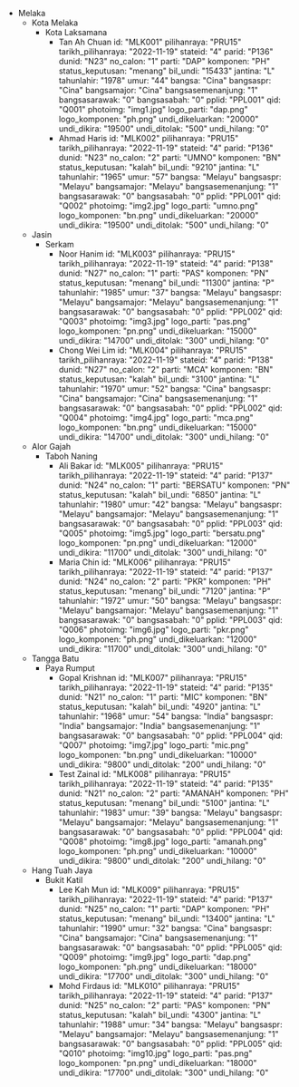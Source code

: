 - Melaka
  - Kota Melaka
    - Kota Laksamana
      - Tan Ah Chuan
        id: "MLK001"
        pilihanraya: "PRU15"
        tarikh_pilihanraya: "2022-11-19"
        stateid: "4"
        parid: "P136"
        dunid: "N23"
        no_calon: "1"
        parti: "DAP"
        komponen: "PH"
        status_keputusan: "menang"
        bil_undi: "15433"
        jantina: "L"
        tahunlahir: "1978"
        umur: "44"
        bangsa: "Cina"
        bangsaspr: "Cina"
        bangsamajor: "Cina"
        bangsasemenanjung: "1"
        bangsasarawak: "0"
        bangsasabah: "0"
        pplid: "PPL001"
        qid: "Q001"
        photoimg: "img1.jpg"
        logo_parti: "dap.png"
        logo_komponen: "ph.png"
        undi_dikeluarkan: "20000"
        undi_dikira: "19500"
        undi_ditolak: "500"
        undi_hilang: "0"
      - Ahmad Haris
        id: "MLK002"
        pilihanraya: "PRU15"
        tarikh_pilihanraya: "2022-11-19"
        stateid: "4"
        parid: "P136"
        dunid: "N23"
        no_calon: "2"
        parti: "UMNO"
        komponen: "BN"
        status_keputusan: "kalah"
        bil_undi: "9210"
        jantina: "L"
        tahunlahir: "1965"
        umur: "57"
        bangsa: "Melayu"
        bangsaspr: "Melayu"
        bangsamajor: "Melayu"
        bangsasemenanjung: "1"
        bangsasarawak: "0"
        bangsasabah: "0"
        pplid: "PPL001"
        qid: "Q002"
        photoimg: "img2.jpg"
        logo_parti: "umno.png"
        logo_komponen: "bn.png"
        undi_dikeluarkan: "20000"
        undi_dikira: "19500"
        undi_ditolak: "500"
        undi_hilang: "0"
  - Jasin
    - Serkam
      - Noor Hanim
        id: "MLK003"
        pilihanraya: "PRU15"
        tarikh_pilihanraya: "2022-11-19"
        stateid: "4"
        parid: "P138"
        dunid: "N27"
        no_calon: "1"
        parti: "PAS"
        komponen: "PN"
        status_keputusan: "menang"
        bil_undi: "11300"
        jantina: "P"
        tahunlahir: "1985"
        umur: "37"
        bangsa: "Melayu"
        bangsaspr: "Melayu"
        bangsamajor: "Melayu"
        bangsasemenanjung: "1"
        bangsasarawak: "0"
        bangsasabah: "0"
        pplid: "PPL002"
        qid: "Q003"
        photoimg: "img3.jpg"
        logo_parti: "pas.png"
        logo_komponen: "pn.png"
        undi_dikeluarkan: "15000"
        undi_dikira: "14700"
        undi_ditolak: "300"
        undi_hilang: "0"
      - Chong Wei Lim
        id: "MLK004"
        pilihanraya: "PRU15"
        tarikh_pilihanraya: "2022-11-19"
        stateid: "4"
        parid: "P138"
        dunid: "N27"
        no_calon: "2"
        parti: "MCA"
        komponen: "BN"
        status_keputusan: "kalah"
        bil_undi: "3100"
        jantina: "L"
        tahunlahir: "1970"
        umur: "52"
        bangsa: "Cina"
        bangsaspr: "Cina"
        bangsamajor: "Cina"
        bangsasemenanjung: "1"
        bangsasarawak: "0"
        bangsasabah: "0"
        pplid: "PPL002"
        qid: "Q004"
        photoimg: "img4.jpg"
        logo_parti: "mca.png"
        logo_komponen: "bn.png"
        undi_dikeluarkan: "15000"
        undi_dikira: "14700"
        undi_ditolak: "300"
        undi_hilang: "0"
  - Alor Gajah
    - Taboh Naning
      - Ali Bakar
        id: "MLK005"
        pilihanraya: "PRU15"
        tarikh_pilihanraya: "2022-11-19"
        stateid: "4"
        parid: "P137"
        dunid: "N24"
        no_calon: "1"
        parti: "BERSATU"
        komponen: "PN"
        status_keputusan: "kalah"
        bil_undi: "6850"
        jantina: "L"
        tahunlahir: "1980"
        umur: "42"
        bangsa: "Melayu"
        bangsaspr: "Melayu"
        bangsamajor: "Melayu"
        bangsasemenanjung: "1"
        bangsasarawak: "0"
        bangsasabah: "0"
        pplid: "PPL003"
        qid: "Q005"
        photoimg: "img5.jpg"
        logo_parti: "bersatu.png"
        logo_komponen: "pn.png"
        undi_dikeluarkan: "12000"
        undi_dikira: "11700"
        undi_ditolak: "300"
        undi_hilang: "0"
      - Maria Chin
        id: "MLK006"
        pilihanraya: "PRU15"
        tarikh_pilihanraya: "2022-11-19"
        stateid: "4"
        parid: "P137"
        dunid: "N24"
        no_calon: "2"
        parti: "PKR"
        komponen: "PH"
        status_keputusan: "menang"
        bil_undi: "7120"
        jantina: "P"
        tahunlahir: "1972"
        umur: "50"
        bangsa: "Melayu"
        bangsaspr: "Melayu"
        bangsamajor: "Melayu"
        bangsasemenanjung: "1"
        bangsasarawak: "0"
        bangsasabah: "0"
        pplid: "PPL003"
        qid: "Q006"
        photoimg: "img6.jpg"
        logo_parti: "pkr.png"
        logo_komponen: "ph.png"
        undi_dikeluarkan: "12000"
        undi_dikira: "11700"
        undi_ditolak: "300"
        undi_hilang: "0"
  - Tangga Batu
    - Paya Rumput
      - Gopal Krishnan
        id: "MLK007"
        pilihanraya: "PRU15"
        tarikh_pilihanraya: "2022-11-19"
        stateid: "4"
        parid: "P135"
        dunid: "N21"
        no_calon: "1"
        parti: "MIC"
        komponen: "BN"
        status_keputusan: "kalah"
        bil_undi: "4920"
        jantina: "L"
        tahunlahir: "1968"
        umur: "54"
        bangsa: "India"
        bangsaspr: "India"
        bangsamajor: "India"
        bangsasemenanjung: "1"
        bangsasarawak: "0"
        bangsasabah: "0"
        pplid: "PPL004"
        qid: "Q007"
        photoimg: "img7.jpg"
        logo_parti: "mic.png"
        logo_komponen: "bn.png"
        undi_dikeluarkan: "10000"
        undi_dikira: "9800"
        undi_ditolak: "200"
        undi_hilang: "0"
      - Test Zainal
        id: "MLK008"
        pilihanraya: "PRU15"
        tarikh_pilihanraya: "2022-11-19"
        stateid: "4"
        parid: "P135"
        dunid: "N21"
        no_calon: "2"
        parti: "AMANAH"
        komponen: "PH"
        status_keputusan: "menang"
        bil_undi: "5100"
        jantina: "L"
        tahunlahir: "1983"
        umur: "39"
        bangsa: "Melayu"
        bangsaspr: "Melayu"
        bangsamajor: "Melayu"
        bangsasemenanjung: "1"
        bangsasarawak: "0"
        bangsasabah: "0"
        pplid: "PPL004"
        qid: "Q008"
        photoimg: "img8.jpg"
        logo_parti: "amanah.png"
        logo_komponen: "ph.png"
        undi_dikeluarkan: "10000"
        undi_dikira: "9800"
        undi_ditolak: "200"
        undi_hilang: "0"
  - Hang Tuah Jaya
    - Bukit Katil
      - Lee Kah Mun
        id: "MLK009"
        pilihanraya: "PRU15"
        tarikh_pilihanraya: "2022-11-19"
        stateid: "4"
        parid: "P137"
        dunid: "N25"
        no_calon: "1"
        parti: "DAP"
        komponen: "PH"
        status_keputusan: "menang"
        bil_undi: "13400"
        jantina: "L"
        tahunlahir: "1990"
        umur: "32"
        bangsa: "Cina"
        bangsaspr: "Cina"
        bangsamajor: "Cina"
        bangsasemenanjung: "1"
        bangsasarawak: "0"
        bangsasabah: "0"
        pplid: "PPL005"
        qid: "Q009"
        photoimg: "img9.jpg"
        logo_parti: "dap.png"
        logo_komponen: "ph.png"
        undi_dikeluarkan: "18000"
        undi_dikira: "17700"
        undi_ditolak: "300"
        undi_hilang: "0"
      - Mohd Firdaus
        id: "MLK010"
        pilihanraya: "PRU15"
        tarikh_pilihanraya: "2022-11-19"
        stateid: "4"
        parid: "P137"
        dunid: "N25"
        no_calon: "2"
        parti: "PAS"
        komponen: "PN"
        status_keputusan: "kalah"
        bil_undi: "4300"
        jantina: "L"
        tahunlahir: "1988"
        umur: "34"
        bangsa: "Melayu"
        bangsaspr: "Melayu"
        bangsamajor: "Melayu"
        bangsasemenanjung: "1"
        bangsasarawak: "0"
        bangsasabah: "0"
        pplid: "PPL005"
        qid: "Q010"
        photoimg: "img10.jpg"
        logo_parti: "pas.png"
        logo_komponen: "pn.png"
        undi_dikeluarkan: "18000"
        undi_dikira: "17700"
        undi_ditolak: "300"
        undi_hilang: "0"
